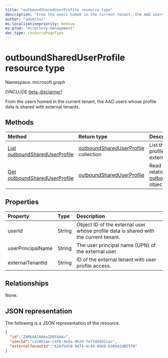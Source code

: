 ```yaml
---
title: "outboundSharedUserProfile resource type"
description: "From the users homed in the current tenant, the AAD users whose profile data is shared with external tenants."
author: "adimitui"
ms.localizationpriority: medium
ms.prod: "directory-management"
doc_type: resourcePageType
---
```


# outboundSharedUserProfile resource type

Namespace: microsoft.graph

[!INCLUDE [beta-disclaimer](../../includes/beta-disclaimer.md)]

From the users homed in the current tenant, the AAD users whose profile data is shared with external tenants.

## Methods
|Method|Return type|Description|
|:---|:---|:---|
|[List outboundSharedUserProfile](../api/outboundSharedUserProfile-list.md)|[outboundSharedUserProfile](../resources/outboundSharedUserProfile.md) collection|List the AAD users whose profile data is shared with external tenants.|
|[Get outboundSharedUserProfile](../api/outboundSharedUserProfile-get.md)|[outboundSharedUserProfile](../resources/outboundSharedUserProfile.md)|Read the properties and relationships of a [outboundSharedUserProfile](../resources/outboundSharedUserProfile.md) object.|

## Properties
|Property|Type|Description|
|:---|:---|:---|
| userId | String | Object ID of the external user whose profile data is shared with the current tenant. |
| userPrincipalName | String | The user principal name (UPN) of the external user. |
| externalTenantId | String | ID of the external tenant with user profile access. |

## Relationships
None.

## JSON representation
The following is a JSON representation of the resource.
<!-- {
  "blockType": "resource",
  "keyProperty": "id",
  "@odata.type": "microsoft.graph.tenantRelationshipRoot",
  "openType": false
}
-->
``` json
{
  "id":"ZAMkAAIAAAoZDOFAAA=",
  "userId":"c228b2ae-c4fb-4eda-9620-7e73dddd1cac",
  "externalTenantId":"62bfb458-9474-4c44-896b-b30942d055f0"
}
```

